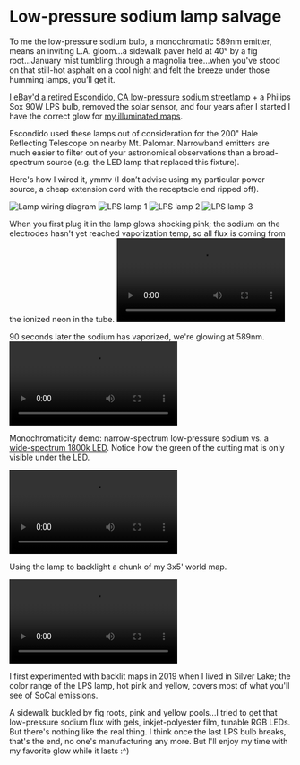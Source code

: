 # Low-pressure sodium lamp salvage

To me the low-pressure sodium bulb, a monochromatic 589nm emitter, means an inviting L.A. gloom...a sidewalk paver held at 40° by a fig root...January mist tumbling through a magnolia tree...when you've stood on that still-hot asphalt on a cool night and felt the breeze under those humming lamps, you’ll get it.

[I eBay'd a retired Escondido, CA low-pressure sodium streetlamp](https://www.ebay.com/itm/144522119781) + a Philips Sox 90W LPS bulb, removed the solar sensor, and four years after I started I have the correct glow for [my illuminated maps](https://radiantmaps.co).

Escondido used these lamps out of consideration for the 200" Hale Reflecting Telescope on nearby Mt. Palomar. Narrowband emitters are much easier to filter out of your astronomical observations than a broad-spectrum source (e.g. the LED lamp that replaced this fixture).

Here's how I wired it, ymmv (I don’t advise using my particular power source, a cheap extension cord with the receptacle end ripped off).

![Lamp wiring diagram](/images/lamp_wiring_diagram.jpg)
![LPS lamp 1](/images/lamp1.jpg)
![LPS lamp 2](/images/lamp2.jpg)
![LPS lamp 3](/images/lamp3.jpg)

When you first plug it in the lamp glows shocking pink; the sodium on the electrodes hasn't yet reached vaporization temp, so all flux is coming from the ionized neon in the tube.
<video controls>
  <source src="/images/LPS_startup.mp4" type="video/mp4">
  Your browser does not support the video tag.
</video>

90 seconds later the sodium has vaporized, we're glowing at 589nm.
<video controls>
  <source src="/images/LPS1.mp4" type="video/mp4">
  Your browser does not support the video tag.
</video>

Monochromaticity demo: narrow-spectrum low-pressure sodium vs. a [wide-spectrum 1800k LED](https://www.amazon.com/Replacement-AC110V-Replace-Pressure-Sodium/dp/B09JZGWHXQ). Notice how the green of the cutting mat is only visible under the LED.

<video controls>
  <source src="/images/color_test2.mp4" type="video/mp4">
  Your browser does not support the video tag.
</video>

Using the lamp to backlight a chunk of my 3x5' world map.

<video controls>
  <source src="/images/LPS_backlit_map.mp4" type="video/mp4">
  Your browser does not support the video tag.
</video>

I first experimented with backlit maps in 2019 when I lived in Silver Lake; the color range of the LPS lamp, hot pink and yellow, covers most of what you'll see of SoCal emissions.

A sidewalk buckled by fig roots, pink and yellow pools...I tried to get that low-pressure sodium flux with gels, inkjet-polyester film, tunable RGB LEDs. But there's nothing like the real thing. I think once the last LPS bulb breaks, that's the end, no one's manufacturing any more. But I'll enjoy my time with my favorite glow while it lasts :^)